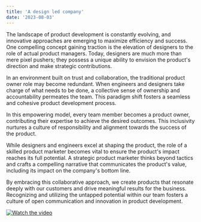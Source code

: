 ```yaml
---
title: 'A design led company'
date: '2023-08-03'
---
```


The landscape of product development is constantly evolving, and innovative approaches are emerging to maximize efficiency and success. One compelling concept gaining traction is the elevation of designers to the role of actual product managers. Today, designers are much more than mere pixel pushers; they possess a unique ability to envision the product's direction and make strategic contributions.

In an environment built on trust and collaboration, the traditional product owner role may become redundant. When engineers and designers take charge of what needs to be done, a collective sense of ownership and accountability permeates the team. This paradigm shift fosters a seamless and cohesive product development process.

In this empowering model, every team member becomes a product owner, contributing their expertise to achieve the desired outcomes. This inclusivity nurtures a culture of responsibility and alignment towards the success of the product.

While designers and engineers excel at shaping the product, the role of a skilled product marketer becomes vital to ensure the product's impact reaches its full potential. A strategic product marketer thinks beyond tactics and crafts a compelling narrative that communicates the product's value, including its impact on the company's bottom line.

By embracing this collaborative approach, we create products that resonate deeply with our customers and drive meaningful results for the business. Recognizing and utilizing the untapped potential within our team fosters a culture of open communication and innovation in product development.

[![Watch the video](https://www.youtube.com/watch?v=Dkfijg7s76o/default.jpg)](https://www.youtube.com/watch?v=Dkfijg7s76o)
